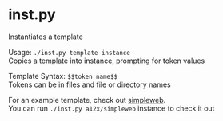 inst.py
=======

Instantiates a template

Usage: `./inst.py template instance`  
Copies a template into instance, prompting for token values

Template Syntax: `$$token_name$$`  
Tokens can be in files and file or directory names

For an example template, check out [simpleweb](https://github.com/a12x/simpleweb).  
You can run `./inst.py a12x/simpleweb` instance to check it out
